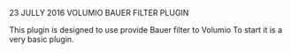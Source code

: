 23 JULLY 2016
	VOLUMIO BAUER FILTER PLUGIN


This plugin is designed to use provide Bauer filter to Volumio
To start it is a very basic plugin.
